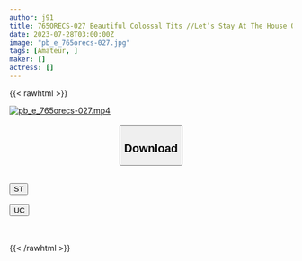 ```yaml
---
author: j91
title: 765ORECS-027 Beautiful Colossal Tits //Let’s Stay At The House Of Nene-Chan, A Female College Student. I Want A Raw Cock // I Met A Virgin Immediately And Ate It
date: 2023-07-28T03:00:00Z
image: "pb_e_765orecs-027.jpg"
tags: [Amateur, ]
maker: []
actress: []
---
```



{{< rawhtml >}}

<div class="video" data-videoid="VXAVbbWZ3MIxPL">
    <a href="javascript:;">
        <img src="https://my.j91.asia/posts/pb_e_765orecs-027/pb_e_765orecs-027.jpg" width="WIDTH" height="HEIGHT" alt="pb_e_765orecs-027.mp4" loading="lazy">
    </a>
</div>

<script type="text/javascript" src="https://j91.asia/asset/on-demand-st.js"></script>

<br>
  <link rel="stylesheet" href="https://j91.asia/asset/bs5.css">
  
  <center>
  <button class="btn btn-primary" type="button" data-bs-toggle="collapse" data-bs-target=".multi-collapse" aria-expanded="false" aria-controls="multiCollapseExample1 multiCollapseExample2"><h2>Download</h2></button></center>
</p>
<div class="row">
  <div class="col">
    <div class="collapse multi-collapse" id="multiCollapseExample1">
      <div class="card card-body">
	      	      <br>
<div class="buttons">  
<a href="https://streamtape.to/v/VXAVbbWZ3MIxPL"><button class="btn-hover color-3"><i class="fa fa-download"></i> ST</button></a></div>
    </div>
  </div>
</div>
  <div class="col">
    <div class="collapse multi-collapse" id="multiCollapseExample2">
      <div class="card card-body">
	      <br>
<div class="buttons">
    <a href="https://userscloud.com/ppj8mehkqihx"><button class="btn-hover color-9"><i class="fa fa-download"></i> UC</button></a></div>
<br><br>
      </div>
    </div>
  </div>
</div>

{{< /rawhtml >}}